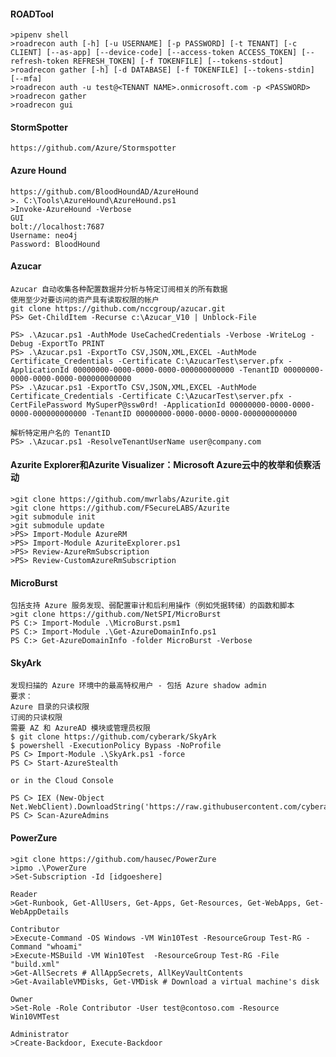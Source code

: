   #### ROADTool
  	>pipenv shell
	>roadrecon auth [-h] [-u USERNAME] [-p PASSWORD] [-t TENANT] [-c CLIENT] [--as-app] [--device-code] [--access-token ACCESS_TOKEN] [--refresh-token REFRESH_TOKEN] [-f TOKENFILE] [--tokens-stdout]
	>roadrecon gather [-h] [-d DATABASE] [-f TOKENFILE] [--tokens-stdin] [--mfa]
	>roadrecon auth -u test@<TENANT NAME>.onmicrosoft.com -p <PASSWORD>
	>roadrecon gather
	>roadrecon gui
  #### StormSpotter
  	https://github.com/Azure/Stormspotter
  #### Azure Hound
	https://github.com/BloodHoundAD/AzureHound
	>. C:\Tools\AzureHound\AzureHound.ps1
	>Invoke-AzureHound -Verbose
	GUI 
	bolt://localhost:7687
	Username: neo4j
	Password: BloodHound
  #### Azucar
  	Azucar 自动收集各种配置数据并分析与特定订阅相关的所有数据
	使用至少对要访问的资产具有读取权限的帐户
	git clone https://github.com/nccgroup/azucar.git
	PS> Get-ChildItem -Recurse c:\Azucar_V10 | Unblock-File

	PS> .\Azucar.ps1 -AuthMode UseCachedCredentials -Verbose -WriteLog -Debug -ExportTo PRINT
	PS> .\Azucar.ps1 -ExportTo CSV,JSON,XML,EXCEL -AuthMode Certificate_Credentials -Certificate C:\AzucarTest\server.pfx -ApplicationId 00000000-0000-0000-0000-000000000000 -TenantID 00000000-0000-0000-0000-000000000000
	PS> .\Azucar.ps1 -ExportTo CSV,JSON,XML,EXCEL -AuthMode Certificate_Credentials -Certificate C:\AzucarTest\server.pfx -CertFilePassword MySuperP@ssw0rd! -ApplicationId 00000000-0000-0000-0000-000000000000 -TenantID 00000000-0000-0000-0000-000000000000

	解析特定用户名的 TenantID
	PS> .\Azucar.ps1 -ResolveTenantUserName user@company.com
  #### Azurite Explorer和Azurite Visualizer：Microsoft Azure云中的枚举和侦察活动
  	>git clone https://github.com/mwrlabs/Azurite.git
	>git clone https://github.com/FSecureLABS/Azurite
	>git submodule init
	>git submodule update
	>PS> Import-Module AzureRM
	>PS> Import-Module AzuriteExplorer.ps1
	>PS> Review-AzureRmSubscription
	>PS> Review-CustomAzureRmSubscription
  #### MicroBurst
  	包括支持 Azure 服务发现、弱配置审计和后利用操作（例如凭据转储）的函数和脚本
	>git clone https://github.com/NetSPI/MicroBurst
	PS C:> Import-Module .\MicroBurst.psm1
	PS C:> Import-Module .\Get-AzureDomainInfo.ps1
	PS C:> Get-AzureDomainInfo -folder MicroBurst -Verbose
  #### SkyArk
  	发现扫描的 Azure 环境中的最高特权用户 - 包括 Azure shadow admin
	要求：
	Azure 目录的只读权限
	订阅的只读权限
	需要 AZ 和 AzureAD 模块或管理员权限
	$ git clone https://github.com/cyberark/SkyArk
	$ powershell -ExecutionPolicy Bypass -NoProfile
	PS C> Import-Module .\SkyArk.ps1 -force
	PS C> Start-AzureStealth

	or in the Cloud Console

	PS C> IEX (New-Object Net.WebClient).DownloadString('https://raw.githubusercontent.com/cyberark/SkyArk/master/AzureStealth/AzureStealth.ps1')  
	PS C> Scan-AzureAdmins  
  #### PowerZure
  	>git clone https://github.com/hausec/PowerZure
	>ipmo .\PowerZure
	>Set-Subscription -Id [idgoeshere]

	Reader
	>Get-Runbook, Get-AllUsers, Get-Apps, Get-Resources, Get-WebApps, Get-WebAppDetails

	Contributor
	>Execute-Command -OS Windows -VM Win10Test -ResourceGroup Test-RG -Command "whoami"
	>Execute-MSBuild -VM Win10Test  -ResourceGroup Test-RG -File "build.xml"
	>Get-AllSecrets # AllAppSecrets, AllKeyVaultContents
	>Get-AvailableVMDisks, Get-VMDisk # Download a virtual machine's disk

	Owner
	>Set-Role -Role Contributor -User test@contoso.com -Resource Win10VMTest

	Administrator
	>Create-Backdoor, Execute-Backdoor